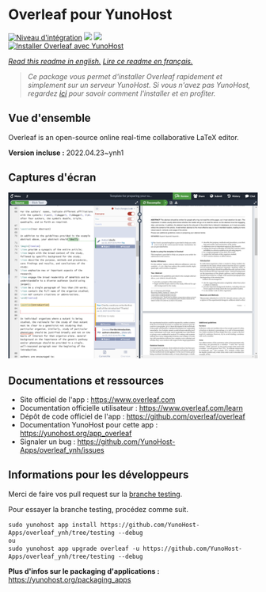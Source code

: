 # Overleaf pour YunoHost

[![Niveau d'intégration](https://dash.yunohost.org/integration/overleaf.svg)](https://dash.yunohost.org/appci/app/overleaf) ![](https://ci-apps.yunohost.org/ci/badges/overleaf.status.svg) ![](https://ci-apps.yunohost.org/ci/badges/overleaf.maintain.svg)  
[![Installer Overleaf avec YunoHost](https://install-app.yunohost.org/install-with-yunohost.svg)](https://install-app.yunohost.org/?app=overleaf)

*[Read this readme in english.](./README.md)*
*[Lire ce readme en français.](./README_fr.md)*

> *Ce package vous permet d'installer Overleaf rapidement et simplement sur un serveur YunoHost.
Si vous n'avez pas YunoHost, regardez [ici](https://yunohost.org/#/install) pour savoir comment l'installer et en profiter.*

## Vue d'ensemble

Overleaf is an open-source online real-time collaborative LaTeX editor. 

**Version incluse :** 2022.04.23~ynh1



## Captures d'écran

![](./doc/screenshots/screenshot.png)

## Documentations et ressources

* Site officiel de l'app : https://www.overleaf.com
* Documentation officielle utilisateur : https://www.overleaf.com/learn
* Dépôt de code officiel de l'app : https://github.com/overleaf/overleaf
* Documentation YunoHost pour cette app : https://yunohost.org/app_overleaf
* Signaler un bug : https://github.com/YunoHost-Apps/overleaf_ynh/issues

## Informations pour les développeurs

Merci de faire vos pull request sur la [branche testing](https://github.com/YunoHost-Apps/overleaf_ynh/tree/testing).

Pour essayer la branche testing, procédez comme suit.
```
sudo yunohost app install https://github.com/YunoHost-Apps/overleaf_ynh/tree/testing --debug
ou
sudo yunohost app upgrade overleaf -u https://github.com/YunoHost-Apps/overleaf_ynh/tree/testing --debug
```

**Plus d'infos sur le packaging d'applications :** https://yunohost.org/packaging_apps